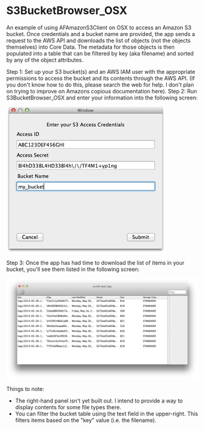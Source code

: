 S3BucketBrowser_OSX
===================

An example of using AFAmazonS3Client on OSX to access an Amazon S3 bucket.  Once credentials and a bucket name are provided, the app sends a request to the AWS API and downloads the list of objects (not the objects themselves) into Core Data.  The metadata for those objects is then populated into a table that can be filtered by key (aka filename) and sorted by any of the object attributes.

Step 1:  Set up your S3 bucket(s) and an AWS IAM user with the appropriate permissions to access the bucket and its contents through the AWS API.  (If you don't know how to do this, please search the web for help.  I don't plan on trying to improve on Amazons copious documentation here).
Step 2:  Run S3BucketBrowser_OSX and enter your information into the following screen:

![](https://github.com/cruinh/S3BucketBrowser_OSX/blob/master/screens/authenticationPanel.png?raw=true)

Step 3:  Once the app has had time to download the list of items in your bucket, you'll see them listed in the following screen:

![](https://github.com/cruinh/S3BucketBrowser_OSX/blob/master/screens/bucketWindow.png?raw=true)

Things to note:
* The right-hand panel isn't yet built out.  I intend to provide a way to display contents for some file types there.
* You can filter the bucket table using the text field in the upper-right.  This filters items based on the "key" value (i.e. the filename).
